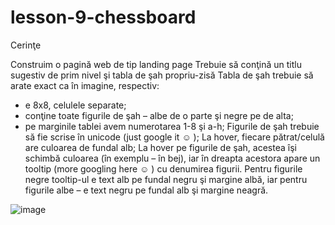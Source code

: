 # lesson-9-chessboard

Cerinţe

Construim o pagină web de tip landing page
Trebuie să conţină un titlu sugestiv de prim nivel şi tabla de şah propriu-zisă
Tabla de şah trebuie să arate exact ca în imagine, respectiv:
- e 8x8, celulele separate;
- conţine toate figurile de şah – albe de o parte şi negre pe de alta;
- pe marginile tablei avem numerotarea 1-8 şi a-h;
Figurile de şah trebuie să fie scrise în unicode (just google it ☺ );
La hover, fiecare pătrat/celulă are culoarea de fundal alb;
La hover pe figurile de şah, acestea îşi schimbă culoarea (în exemplu – în bej), iar în dreapta acestora apare un tooltip (more googling here ☺ ) cu denumirea figurii. Pentru figurile negre tooltip-ul e text alb pe fundal negru şi margine albă, iar pentru figurile albe – e text negru pe fundal alb şi margine neagră.

![image](https://github.com/user-attachments/assets/452f3988-9a63-48f2-bba0-b52bfc000715)
